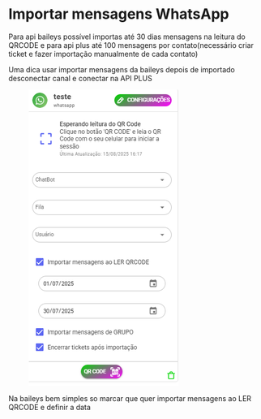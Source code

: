 # Importar mensagens WhatsApp

Para api baileys possível importas até 30 dias mensagens na leitura do QRCODE e para api plus até 100 mensagens por contato(necessário criar ticket e fazer importação manualmente de cada contato)

Uma dica usar importar mensagens da baileys depois de importado desconectar canal e conectar na API PLUS

<figure><img src="../../.gitbook/assets/image (2) (1) (1) (1) (1) (1) (1) (1) (1) (1) (1).png" alt=""><figcaption></figcaption></figure>

Na baileys bem simples so marcar que quer importar mensagens ao LER QRCODE e definir a data
